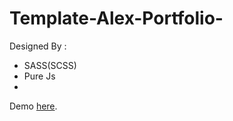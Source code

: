 # Template-Alex-Portfolio-

Designed By : 
- SASS(SCSS)
- Pure Js
- 
Demo [here](https://omar1mayallo.github.io/Template-Alex-Portfolio-/).

